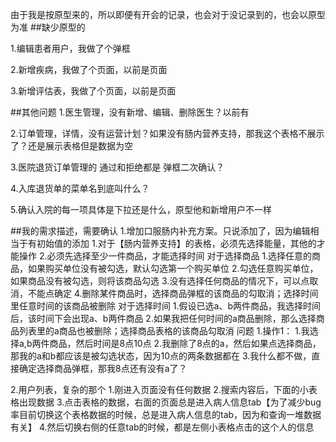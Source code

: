 由于我是按原型来的，所以即便有开会的记录，也会对于没记录到的，也会以原型为准
##缺少原型的

1.编辑患者用户，我做了个弹框

2.新增疾病，我做了个页面，以前是页面

3.新增评估表，我做了个页面，以前是页面



##其他问题
1.医生管理，没有新增、编辑、删除医生？以前有

2.订单管理，详情，没有运营计划？如果没有肠内营养支持，那我这个表格不展示了？还是展示表格但是数据为空

3.医院退货订单管理的 通过和拒绝都是 弹框二次确认？

4.入库退货单的菜单名到底叫什么？

5.确认入院的每一项具体是下拉还是什么，原型他和新增用户不一样






##我的需求描述，需要确认
1.增加口服肠内补充方案。只说添加了，因为编辑相当于有初始值的添加
    1.对于【肠内营养支持】的表格，必须先选择能量，其他的才能操作
    2.必须先选择至少一件商品，才能选择时间
对于选择商品
    1.选择任意的商品，如果购买单位没有被勾选，默认勾选第一个购买单位
    2.勾选任意购买单位，如果商品没有被勾选，则将该商品勾选
    3.没有选择任何商品的情况下，可以点取消，不能点确定
    4.删除某件商品时，选择商品弹框的该商品的勾取消；选择时间里任意时间的该商品被删除
对于选择时间
    1.假设已选a、b两件商品，我选择时间后，该时间下会出现a、b两件商品
    2.如果我把任何时间的a商品删除，那么选择商品列表里的a商品也被删除；选择商品表格的该商品勾取消
问题
    1.操作1：
        1.我选择a,b两件商品，然后时间是8点10点
        2.我删除了8点的a，然后如果点选择商品，那我的a和b都应该是被勾选状态，因为10点的两条数据都在
        3.我什么都不做，直接确定选择商品弹框，那我8点还有没有a了？



2.用户列表，复杂的那个
    1.刚进入页面没有任何数据
    2.搜索内容后，下面的小表格出现数据
    3.点击表格的数据，右面的页面总是进入病人信息tab【为了减少bug率目前切换这个表格数据的时候，总是进入病人信息的tab，因为和查询一堆数据有关】
    4.然后切换右侧的任意tab的时候，都是左侧小表格点击的这个人的信息
   